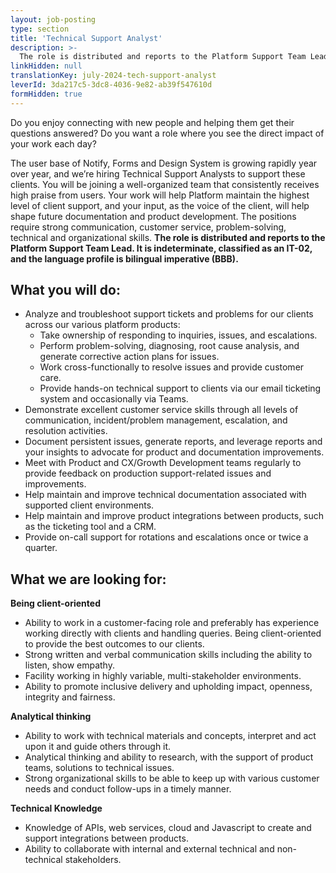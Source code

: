 ```yaml
---
layout: job-posting
type: section
title: 'Technical Support Analyst'
description: >-
  The role is distributed and reports to the Platform Support Team Lead. It is indeterminate, classified as an IT-02, and the language profile is bilingual imperative (BBB). 
linkHidden: null
translationKey: july-2024-tech-support-analyst
leverId: 3da217c5-3dc8-4036-9e82-ab39f547610d
formHidden: true
---
```


Do you enjoy connecting with new people and helping them get their questions answered? Do you want a role where you see the direct impact of your work each day? 

The user base of Notify, Forms and Design System is growing rapidly year over year, and we’re hiring Technical Support Analysts to support these clients. You will be joining a well-organized team that consistently receives high praise from users. Your work will help Platform maintain the highest level of client support, and your input, as the voice of the client, will help shape future documentation and product development. The positions require strong communication, customer service, problem-solving, technical and organizational skills. **The role is distributed and reports to the Platform Support Team Lead. It is indeterminate, classified as an IT-02, and the language profile is bilingual imperative (BBB).**

## What you will do:

- Analyze and troubleshoot support tickets and problems for our clients across our various platform products:
  - Take ownership of responding to inquiries, issues, and escalations.
  - Perform problem-solving, diagnosing, root cause analysis, and generate corrective action plans for issues.
  - Work cross-functionally to resolve issues and provide customer care.
  - Provide hands-on technical support to clients via our email ticketing system and occasionally via Teams. 
- Demonstrate excellent customer service skills through all levels of communication, incident/problem management, escalation, and resolution activities.
- Document persistent issues, generate reports, and leverage reports and your insights to advocate for product and documentation improvements.
- Meet with Product and CX/Growth Development teams regularly to provide feedback on production support-related issues and improvements.
- Help maintain and improve technical documentation associated with supported client environments.
- Help maintain and improve product integrations between products, such as the ticketing tool and a CRM. 
- Provide on-call support for rotations and escalations once or twice a quarter.

## What we are looking for: 

**Being client-oriented**
- Ability to work in a customer-facing role and preferably has experience working directly with clients and handling queries. Being client-oriented to provide the best outcomes to our clients. 
- Strong written and verbal communication skills including the ability to listen, show empathy.
- Facility working in highly variable, multi-stakeholder environments.
- Ability to promote inclusive delivery and upholding impact, openness, integrity and fairness.

**Analytical thinking**
- Ability to work with technical materials and concepts, interpret and act upon it and guide others through it. 
- Analytical thinking and ability to research, with the support of product teams, solutions to technical issues.
- Strong organizational skills to be able to keep up with various customer needs and conduct follow-ups in a timely manner.


**Technical Knowledge**
- Knowledge of APIs, web services, cloud and Javascript to create and support integrations between products. 
- Ability to collaborate with internal and external technical and non-technical stakeholders.

